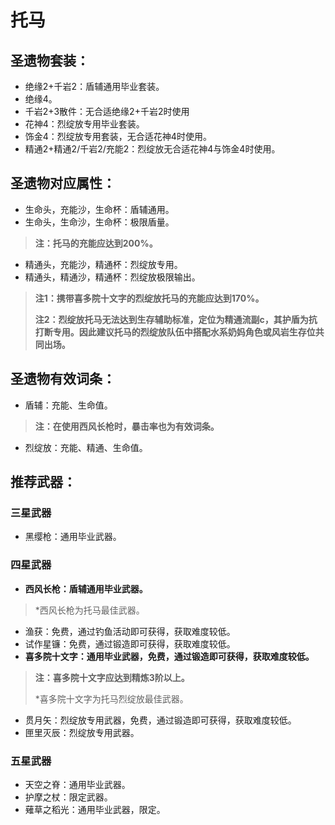 # 托马

## 圣遗物套装：
- 绝缘2+千岩2：盾辅通用毕业套装。
- 绝缘4。
- 千岩2+3散件：无合适绝缘2+千岩2时使用
- 花神4：烈绽放专用毕业套装。
- 饰金4：烈绽放专用套装，无合适花神4时使用。
- 精通2+精通2/千岩2/充能2：烈绽放无合适花神4与饰金4时使用。

## 圣遗物对应属性：
- 生命头，充能沙，生命杯：盾辅通用。
- 生命头，生命沙，生命杯：极限盾量。

> **注：托马的充能应达到200%。**

- 精通头，充能沙，精通杯：烈绽放专用。
- 精通头，精通沙，精通杯：烈绽放极限输出。

> **注1：携带喜多院十文字的烈绽放托马的充能应达到170%。**
>
> **注2：烈绽放托马无法达到生存辅助标准，定位为精通流副c，其护盾为抗打断专用。因此建议托马的烈绽放队伍中搭配水系奶妈角色或风岩生存位共同出场。**


## 圣遗物有效词条：
- 盾辅：充能、生命值。

> **注：在使用西风长枪时，暴击率也为有效词条。**

- 烈绽放：充能、精通、生命值。

## 推荐武器：
### 三星武器
- 黑缨枪：通用毕业武器。

### 四星武器
- **西风长枪：盾辅通用毕业武器。**

> \*西风长枪为托马最佳武器。

- 渔获：免费，通过钓鱼活动即可获得，获取难度较低。
- 试作星镰：免费，通过锻造即可获得，获取难度较低。
- **喜多院十文字：通用毕业武器，免费，通过锻造即可获得，获取难度较低。**

> **注：喜多院十文字应达到精炼3阶以上。**
>
> \*喜多院十文字为托马烈绽放最佳武器。

- 贯月矢：烈绽放专用武器，免费，通过锻造即可获得，获取难度较低。
- 匣里灭辰：烈绽放专用武器。

### 五星武器
- 天空之脊：通用毕业武器。
- 护摩之杖：限定武器。
- 薙草之稻光：通用毕业武器，限定。